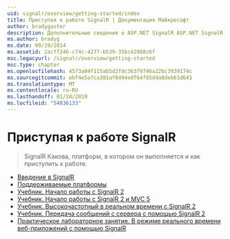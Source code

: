 ```yaml
---
uid: signalr/overview/getting-started/index
title: Приступая к работе SignalR | Документация Майкрософт
author: bradygaster
description: Дополнительные сведения о ASP.NET SignalR ASP.NET SignalR представляет новую библиотеку для разработчиков ASP.NET, которая упрощает разработку функций в режиме реального времени. SignalR позволяет бизнес-аналитики...
ms.author: bradyg
ms.date: 09/19/2014
ms.assetid: 2acff246-c74c-4277-b539-35bc42988c6f
msc.legacyurl: /signalr/overview/getting-started
msc.type: chapter
ms.openlocfilehash: 4573a04f115ab5d2fdc363f9746a22bc3939174c
ms.sourcegitcommit: ebf4e5a7ca301af8494edf64f85d4a8deb61d641
ms.translationtype: MT
ms.contentlocale: ru-RU
ms.lasthandoff: 01/24/2019
ms.locfileid: "54836133"
---
```

<a name="signalr-getting-started"></a>Приступая к работе SignalR
====================
> SignalR Какова, платформ, в котором он выполняется и как приступить к работе.


- [Введение в SignalR](introduction-to-signalr.md)
- [Поддерживаемые платформы](supported-platforms.md)
- [Учебник. Начало работы с SignalR 2](tutorial-getting-started-with-signalr.md)
- [Учебник. Начало работы с SignalR 2 и MVC 5](tutorial-getting-started-with-signalr-and-mvc.md)
- [Учебник. Высокочастотный в реальном времени с SignalR 2](tutorial-high-frequency-realtime-with-signalr.md)
- [Учебник. Передача сообщений с сервера с помощью SignalR 2](tutorial-server-broadcast-with-signalr.md)
- [Практическое лабораторное занятие. В режиме реального времени веб-приложений с помощью SignalR](real-time-web-applications-with-signalr.md)
